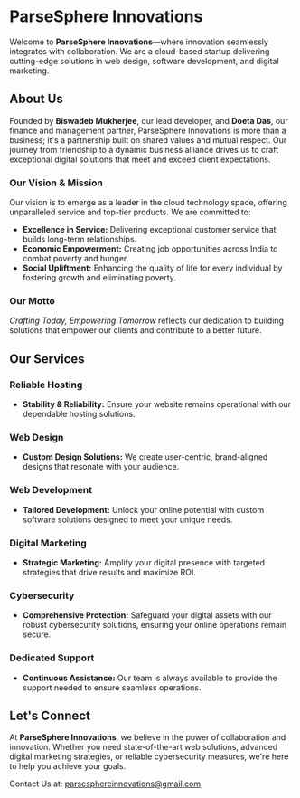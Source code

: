 # ParseSphere Innovations

Welcome to **ParseSphere Innovations**—where innovation seamlessly integrates with collaboration. We are a cloud-based startup delivering cutting-edge solutions in web design, software development, and digital marketing.

## About Us

Founded by **Biswadeb Mukherjee**, our lead developer, and **Doeta Das**, our finance and management partner, ParseSphere Innovations is more than a business; it's a partnership built on shared values and mutual respect. Our journey from friendship to a dynamic business alliance drives us to craft exceptional digital solutions that meet and exceed client expectations.

### Our Vision & Mission

Our vision is to emerge as a leader in the cloud technology space, offering unparalleled service and top-tier products. We are committed to:
- **Excellence in Service:** Delivering exceptional customer service that builds long-term relationships.
- **Economic Empowerment:** Creating job opportunities across India to combat poverty and hunger.
- **Social Upliftment:** Enhancing the quality of life for every individual by fostering growth and eliminating poverty.

### Our Motto
*Crafting Today, Empowering Tomorrow* reflects our dedication to building solutions that empower our clients and contribute to a better future.

## Our Services

### Reliable Hosting
- **Stability & Reliability:** Ensure your website remains operational with our dependable hosting solutions.

### Web Design
- **Custom Design Solutions:** We create user-centric, brand-aligned designs that resonate with your audience.

### Web Development
- **Tailored Development:** Unlock your online potential with custom software solutions designed to meet your unique needs.

### Digital Marketing
- **Strategic Marketing:** Amplify your digital presence with targeted strategies that drive results and maximize ROI.

### Cybersecurity
- **Comprehensive Protection:** Safeguard your digital assets with our robust cybersecurity solutions, ensuring your online operations remain secure.

### Dedicated Support
- **Continuous Assistance:** Our team is always available to provide the support needed to ensure seamless operations.

## Let's Connect

At **ParseSphere Innovations**, we believe in the power of collaboration and innovation. Whether you need state-of-the-art web solutions, advanced digital marketing strategies, or reliable cybersecurity measures, we're here to help you achieve your goals.

Contact Us at: <a href=mailto:parsesphereinnovations@gmail.com>parsesphereinnovations@gmail.com</a>
